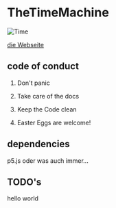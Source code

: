 # TheTimeMachine

![Time](img/giphy.gif)

[die Webseite](https://disc0erg0sum.github.io/TheTimeMachine/)

## code of conduct

1. Don't panic

2. Take care of the docs

3. Keep the Code clean

4. Easter Eggs are welcome!

## dependencies

p5.js oder was auch immer...


## TODO's 

hello world
